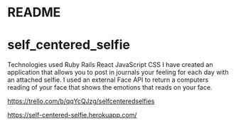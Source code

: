 # README


# self_centered_selfie

Technologies used
Ruby
Rails
React
JavaScript
CSS
I have created an application that allows you to post in journals your feeling for each day with an attached selfie. I used an external Face API to return a computers reading of your face that shows the emotions that reads on your face.






https://trello.com/b/qqYcQJzg/selfcenteredselfies

https://self-centered-selfie.herokuapp.com/

